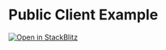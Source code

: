 # Public Client Example

[![Open in StackBlitz](https://developer.stackblitz.com/img/open_in_stackblitz.svg)](https://stackblitz.com/github/wevm/viem/tree/main/examples/walletconnect)
